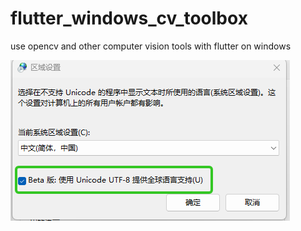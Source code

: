 # flutter_windows_cv_toolbox
use opencv and other computer vision tools with flutter on windows

![image-20230505140948203](image-20230505140948203.png)
